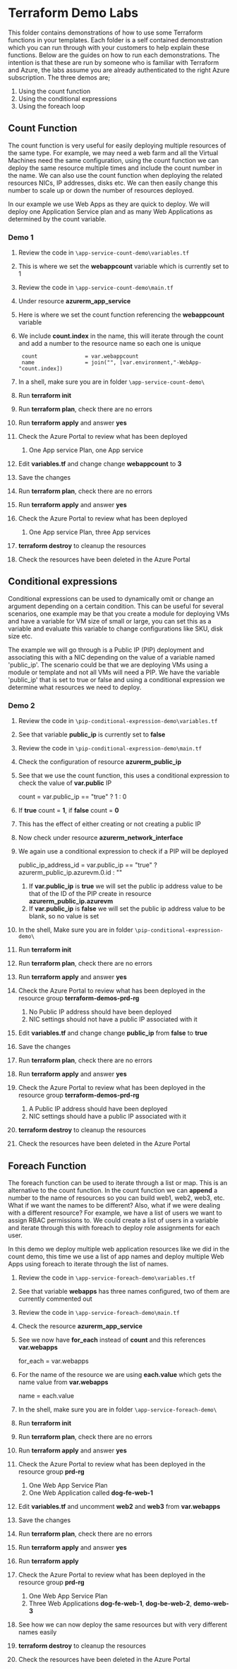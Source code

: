 # Terraform Demo Labs

This folder contains demonstrations of how to use some Terraform functions in your templates. Each folder is a self contained demonstration which you can run through with your customers to help explain these functions. Below are the guides on how to run each demonstrations. The intention is that these are run by someone who is familiar with Terraform and Azure, the labs assume you are already authenticated to the right Azure subscription. The three demos are;

1. Using the count function
1. Using the conditional expressions
1. Using the foreach loop

## Count Function

The count function is very useful for easily deploying multiple resources of the same type. For example, we may need a web farm and all the Virtual Machines need the same configuration, using the count function we can deploy the same resource multiple times and include the count number in the name. We can also use the count function when deploying the related resources NICs, IP addresses, disks etc. We can then easily change this number to scale up or down the number of resources deployed.

In our example we use Web Apps as they are quick to deploy. We will deploy one Application Service plan and as many Web Applications as determined by the count variable.

### Demo 1

1. Review the code in `\app-service-count-demo\variables.tf`
1. This is where we set the **webappcount** variable which is currently set to 1
1. Review the code in `\app-service-count-demo\main.tf`
1. Under resource **azurerm_app_service**
1. Here is where we set the count function referencing the **webappcount** variable
1. We include **count.index** in the name, this will iterate through the count and add a number to the resource name so each one is unique

        count               = var.webappcount
        name                = join("", [var.environment,"-WebApp-"count.index])

1. In a shell, make sure you are in folder `\app-service-count-demo\`
1. Run **terraform init**
1. Run **terraform plan**, check there are no errors
1. Run **terraform apply** and answer **yes**
1. Check the Azure Portal to review what has been deployed
   1. One App service Plan, one App service
1. Edit **variables.tf** and change change **webappcount** to **3**
1. Save the changes
1. Run **terraform plan**, check there are no errors
1. Run **terraform apply** and answer **yes**
1. Check the Azure Portal to review what has been deployed
   1. One App service Plan, three App services
1. **terraform destroy** to cleanup the resources
1. Check the resources have been deleted in the Azure Portal

## Conditional expressions

Conditional expressions can be used to dynamically omit or change an argument depending on a certain condition. This can be useful for several scenarios, one example may be that you create a module for deploying VMs and have a variable for VM size of small or large, you can set this as a variable and evaluate this variable to change configurations like SKU, disk size etc.

The example we will go through is a Public IP (PIP) deployment and associating this with a NIC depending on the value of a variable named 'public_ip'. The scenario could be that we are deploying VMs using a module or template and not all VMs will need a PIP. We have the variable 'public_ip' that is set to true or false and using a conditional expression we determine what resources we need to deploy.

### Demo 2

1. Review the code in `\pip-conditional-expression-demo\variables.tf`
1. See that variable **public_ip** is currently set to **false**
1. Review the code in `\pip-conditional-expression-demo\main.tf`
1. Check the configuration of resource **azurerm_public_ip**
1. See that we use the count function, this uses a conditional expression to check the value of **var.public** IP

     count                        = var.public_ip == "true" ? 1 : 0

1. If **true** count = **1**, if **false** count = **0**
1. This has the effect of either creating or not creating a public IP
1. Now check under resource **azurerm_network_interface**
1. We again use a conditional expression to check if a PIP will be deployed

    public_ip_address_id          = var.public_ip == "true" ? azurerm_public_ip.azurevm.0.id : ""

   1. If **var.public_ip** is **true** we will set the public ip address value to be that of the ID of the PIP create in resource **azurerm_public_ip.azurevm**
   1. If **var.public_ip** is **false** we will set the public ip address value to be blank, so no value is set
1. In the shell, Make sure you are in folder `\pip-conditional-expression-demo\`
1. Run **terraform init**
1. Run **terraform plan**, check there are no errors
1. Run **terraform apply** and answer **yes**
1. Check the Azure Portal to review what has been deployed in the resource group **terraform-demos-prd-rg**
   1. No Public IP address should have been deployed
   1. NIC settings should not have a public IP associated with it
1. Edit **variables.tf** and change change **public_ip** from **false** to **true**
1. Save the changes
1. Run **terraform plan**, check there are no errors
1. Run **terraform apply** and answer **yes**
1. Check the Azure Portal to review what has been deployed in the resource group **terraform-demos-prd-rg**
   1. A Public IP address should have been deployed
   1. NIC settings should have a public IP associated with it
1. **terraform destroy** to cleanup the resources
1. Check the resources have been deleted in the Azure Portal

## Foreach Function

The foreach function can be used to iterate through a list or map. This is an alternative to the count function. In the count function we can **append** a number to the name of resources so you can build web1, web2, web3, etc. What if we want the names to be different? Also, what if we were dealing with a different resource? For example, we have a list of users we want to assign RBAC permissions to. We could create a list of users in a variable and iterate through this with foreach to deploy role assignments for each user.

In this demo we deploy multiple web application resources like we did in the count demo, this time we use a list of app names and deploy multiple Web Apps using foreach to iterate through the list of names.

1. Review the code in `\app-service-foreach-demo\variables.tf`
1. See that variable **webapps** has three names configured, two of them are currently commented out
1. Review the code in `\app-service-foreach-demo\main.tf`
1. Check the resource **azurerm_app_service**
1. See we now have **for_each** instead of **count** and this references **var.webapps**

     for_each            = var.webapps

1. For the name of the resource we are using **each.value** which gets the name value from **var.webapps**

     name                = each.value

1. In the shell, make sure you are in folder `\app-service-foreach-demo\`
1. Run **terraform init**
1. Run **terraform plan**, check there are no errors
1. Run **terraform apply** and answer **yes**
1. Check the Azure Portal to review what has been deployed in the resource group **prd-rg**
   1. One Web App Service Plan
   1. One Web Application called **dog-fe-web-1**
1. Edit **variables.tf** and uncomment **web2** and **web3** from **var.webapps**
1. Save the changes
1. Run **terraform plan**, check there are no errors
1. Run **terraform apply** and answer **yes**
1. Run **terraform apply**
1. Check the Azure Portal to review what has been deployed in the resource group **prd-rg**
   1. One Web App Service Plan
   1. Three Web Applications **dog-fe-web-1**, **dog-be-web-2**, **demo-web-3**
1. See how we can now deploy the same resources but with very different names easily
1. **terraform destroy** to cleanup the resources
1. Check the resources have been deleted in the Azure Portal
